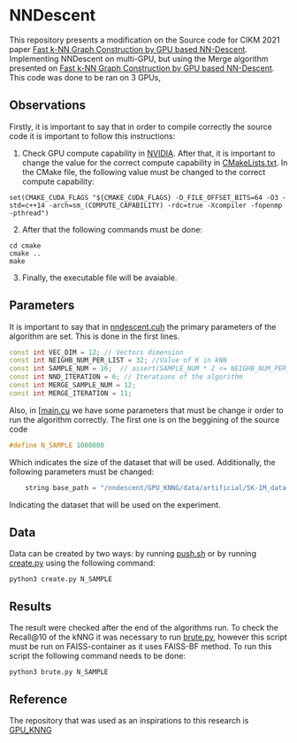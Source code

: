 # NNDescent

This repository presents a modification on the Source code for CIKM 2021 paper [Fast k-NN Graph Construction by GPU based NN-Descent](https://dl.acm.org/doi/10.1145/3459637.3482344). Implementing NNDescent on multi-GPU, but using the Merge algorithm presented on [Fast k-NN Graph Construction by GPU based NN-Descent](https://dl.acm.org/doi/10.1145/3459637.3482344). This code was done to be ran on 3 GPUs,

## Observations

Firstly, it is important to say that in order to compile correctly the source code it is important to follow this instructions:

1. Check GPU compute capability in [NVIDIA](https://developer.nvidia.com/cuda-gpus). After that, it is important to change the value for the correct compute capability in [CMakeLists.txt](https://github.com/gorlando04/Scalable-distributed-algorithms-for-approximating-the-kNNG/blob/main/experiments/Scenario_1/benchmarking-NNDescent/CMakeLists.txt). In the CMake file, the following value must be changed to the correct compute capability:

```
set(CMAKE_CUDA_FLAGS "${CMAKE_CUDA_FLAGS} -D_FILE_OFFSET_BITS=64 -O3 -std=c++14 -arch=sm_(COMPUTE_CAPABILITY) -rdc=true -Xcompiler -fopenmp -pthread")
```

2. After that the following commands must be done:

```
cd cmake
cmake ..
make
```

3. Finally, the executable file will be avaiable.


## Parameters

It is important to say that in [nndescent.cuh](https://github.com/gorlando04/Scalable-distributed-algorithms-for-approximating-the-kNNG/blob/main/benchmarking-NNDescent/gpuknn/nndescent.cuh) the primary parameters of the algorithm are set. This is done in the first lines.

```cpp
const int VEC_DIM = 12; // Vectors dimension
const int NEIGHB_NUM_PER_LIST = 32; //Value of K in kNN
const int SAMPLE_NUM = 16;  // assert(SAMPLE_NUM * 2 <= NEIGHB_NUM_PER_LIST);
const int NND_ITERATION = 6; // Iterations of the algorithm
const int MERGE_SAMPLE_NUM = 12;
const int MERGE_ITERATION = 11;
```

Also, in [[main.cu](https://github.com/gorlando04/Scalable-distributed-algorithms-for-approximating-the-kNNG/blob/main/benchmarking-NNDescent/main.cu](https://github.com/gorlando04/Scalable-distributed-algorithms-for-approximating-the-kNNG/blob/main/experiments/Scenario_1/benchmarking-NNDescent/main.cu)) we have some parameters that must be change ir order to run the algorithm correctly. The first one is on the beggining of the source code

```cpp
#define N_SAMPLE 1000000

```

Which indicates the size of the dataset that will be used. Additionally, the following parameters must be changed:

```cpp
    string base_path = "/nndescent/GPU_KNNG/data/artificial/SK-1M_data.txt";

```

Indicating the dataset that will be used on the experiment.

## Data

Data can be created by two ways: by running [push.sh](https://github.com/gorlando04/Scalable-distributed-algorithms-for-approximating-the-kNNG/blob/main/experiments/Scenario_1/benchmarking-NNDescent/data/push.sh) or by running [create.py](https://github.com/gorlando04/Scalable-distributed-algorithms-for-approximating-the-kNNG/blob/main/experiments/Scenario_1/benchmarking-NNDescent/data/artificial/create.py) using the following command:

```
python3 create.py N_SAMPLE
```
## Results

The result were checked after the end of the algorithms run. To check the Recall@10 of the kNNG it was necessary to run [brute.py](https://github.com/gorlando04/Scalable-distributed-algorithms-for-approximating-the-kNNG/blob/main/experiments/Scenario_1/benchmarking-NNDescent/brute/brute.py), however this script must be run on FAISS-container as it uses FAISS-BF method. To run this script the following command needs to be done:

```
python3 brute.py N_SAMPLE
```


## Reference

The repository that was used as an inspirations to this research is [GPU_KNNG](https://github.com/RayWang96/GPU_KNNG)





